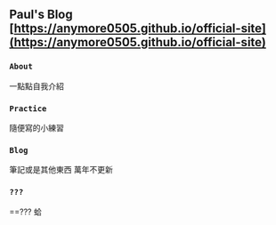 ## Paul's Blog [https://anymore0505.github.io/official-site](https://anymore0505.github.io/official-site)

### `About`
一點點自我介紹

### `Practice`
隨便寫的小練習

### `Blog`
筆記或是其他東西 萬年不更新

### `???`
==??? 蛤
